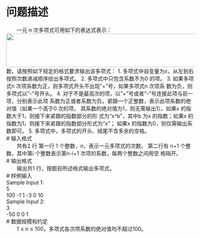 <div id="pcont1" style="margin-top:20px; display:block;">

# 问题描述

<div class="pdcont">　　一元 n 次多项式可用如下的表达式表示：  <img width="655" height="90" src="source/tsinsen/A1170/img/aHR0cDovL3d3dy50c2luc2VuLmNvbS9SZXF1aXJlRmlsZS5kbz9maWQ9VGZReUhOOUU=.do"/>数，请按照如下规定的格式要求输出该多项式： 1. 多项式中自变量为x，从左到右按照次数递减顺序给出多项式。 2. 多项式中只包含系数不为0 的项。 3. 如果多项式n 次项系数为正，则多项式开头不出现“+”号，如果多项式n 次项系 数为负，则多项式以“-”号开头。 4. 对于不是最高次的项，以“+”号或者“-”号连接此项与前一项，分别表示此项 系数为正或者系数为负。紧跟一个正整数，表示此项系数的绝对值（如果一个高于0 次的项， 其系数的绝对值为1，则无需输出1）。如果x 的指数大于1，则接下来紧跟的指数部分的形 式为“x^b”，其中b 为x 的指数；如果x 的指数为1，则接下来紧跟的指数部分形式为“x”； 如果x 的指数为0，则仅需输出系数即可。 5. 多项式中，多项式的开头、结尾不含多余的空格。</div>
# 输入格式

<div class="pdcont">　　共有2 行 第一行 1 个整数，n，表示一元多项式的次数。 第二行有 n+1 个整数，其中第i 个整数表示第n-i+1 次项的系数，每两个整数之间用空 格隔开。</div>
# 输出格式

<div class="pdcont">　　输出共1 行，按题目所述格式输出多项式。</div>
# 样例输入

<div class="pddata">Sample Input 1:<br/>
5<br/>
100 -1 1 -3 0 10<br/>
Sample Input 2:<br/>
3<br/>
-50 0 0 1</div>
# 数据规模和约定

<div class="pdcont">　　1 ≤ n ≤ 100，多项式各次项系数的绝对值均不超过100。</div>

</div>